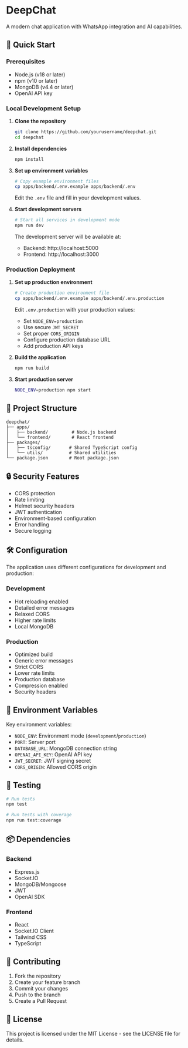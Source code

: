 # DeepChat

A modern chat application with WhatsApp integration and AI capabilities.

## 🚀 Quick Start

### Prerequisites

- Node.js (v18 or later)
- npm (v10 or later)
- MongoDB (v4.4 or later)
- OpenAI API key

### Local Development Setup

1. **Clone the repository**
   ```bash
   git clone https://github.com/yourusername/deepchat.git
   cd deepchat
   ```

2. **Install dependencies**
   ```bash
   npm install
   ```

3. **Set up environment variables**
   ```bash
   # Copy example environment files
   cp apps/backend/.env.example apps/backend/.env
   ```
   Edit the `.env` file and fill in your development values.

4. **Start development servers**
   ```bash
   # Start all services in development mode
   npm run dev
   ```

   The development server will be available at:
   - Backend: http://localhost:5000
   - Frontend: http://localhost:3000

### Production Deployment

1. **Set up production environment**
   ```bash
   # Create production environment file
   cp apps/backend/.env.example apps/backend/.env.production
   ```
   Edit `.env.production` with your production values:
   - Set `NODE_ENV=production`
   - Use secure `JWT_SECRET`
   - Set proper `CORS_ORIGIN`
   - Configure production database URL
   - Add production API keys

2. **Build the application**
   ```bash
   npm run build
   ```

3. **Start production server**
   ```bash
   NODE_ENV=production npm start
   ```

## 📁 Project Structure

```
deepchat/
├── apps/
│   ├── backend/         # Node.js backend
│   └── frontend/        # React frontend
├── packages/
│   ├── tsconfig/       # Shared TypeScript config
│   └── utils/          # Shared utilities
└── package.json        # Root package.json
```

## 🔒 Security Features

- CORS protection
- Rate limiting
- Helmet security headers
- JWT authentication
- Environment-based configuration
- Error handling
- Secure logging

## 🛠 Configuration

The application uses different configurations for development and production:

### Development
- Hot reloading enabled
- Detailed error messages
- Relaxed CORS
- Higher rate limits
- Local MongoDB

### Production
- Optimized build
- Generic error messages
- Strict CORS
- Lower rate limits
- Production database
- Compression enabled
- Security headers

## 📝 Environment Variables

Key environment variables:

- `NODE_ENV`: Environment mode (`development`/`production`)
- `PORT`: Server port
- `DATABASE_URL`: MongoDB connection string
- `OPENAI_API_KEY`: OpenAI API key
- `JWT_SECRET`: JWT signing secret
- `CORS_ORIGIN`: Allowed CORS origin

## 🧪 Testing

```bash
# Run tests
npm test

# Run tests with coverage
npm run test:coverage
```

## 📦 Dependencies

### Backend
- Express.js
- Socket.IO
- MongoDB/Mongoose
- JWT
- OpenAI SDK

### Frontend
- React
- Socket.IO Client
- Tailwind CSS
- TypeScript

## 🤝 Contributing

1. Fork the repository
2. Create your feature branch
3. Commit your changes
4. Push to the branch
5. Create a Pull Request

## 📄 License

This project is licensed under the MIT License - see the LICENSE file for details.
